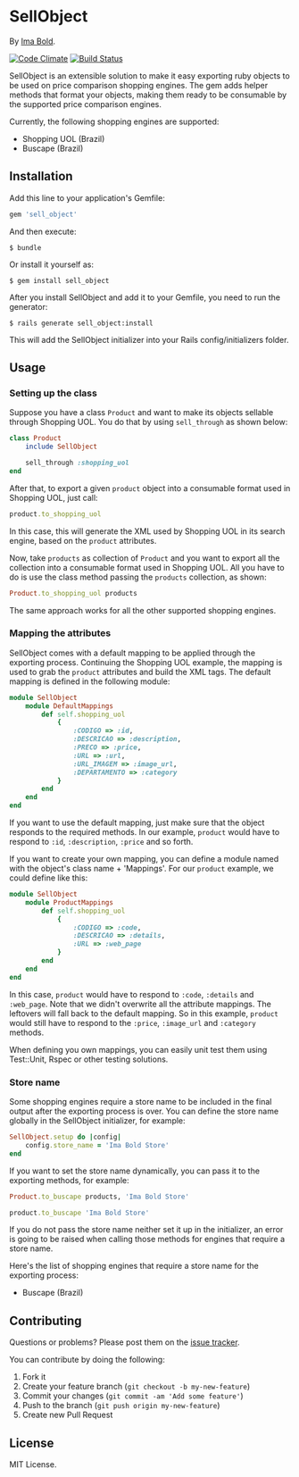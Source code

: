 # SellObject

By [Ima Bold](http://imabold.com).

[![Code Climate](https://codeclimate.com/github/imaboldcompany/sell_object.png)](https://codeclimate.com/github/imaboldcompany/sell_object)
[![Build Status](https://travis-ci.org/imaboldcompany/sell_object.svg?branch=master)](https://travis-ci.org/imaboldcompany/sell_object)

SellObject is an extensible solution to make it easy exporting ruby objects to be used on price comparison shopping engines. The gem adds helper methods that format your objects, making them ready to be consumable by the supported price comparison engines.

Currently, the following shopping engines are supported:

* Shopping UOL (Brazil)
* Buscape (Brazil)

## Installation

Add this line to your application's Gemfile:

```ruby
gem 'sell_object'
```

And then execute:

    $ bundle

Or install it yourself as:

    $ gem install sell_object

After you install SellObject and add it to your Gemfile, you need to run the generator:

    $ rails generate sell_object:install

This will add the SellObject initializer into your Rails config/initializers folder.

## Usage

### Setting up the class

Suppose you have a class `Product` and want to make its objects sellable through Shopping UOL. 
You do that by using `sell_through` as shown below:

```ruby
class Product
	include SellObject

	sell_through :shopping_uol
end
```

After that, to export a given `product` object into a consumable format used in Shopping UOL, just call:

```ruby
product.to_shopping_uol
```

In this case, this will generate the XML used by Shopping UOL in its search engine, based on the `product` attributes.

Now, take `products` as collection of `Product` and you want to export all the collection into a consumable format used in Shopping UOL. All you have to do is use the class method passing the `products` collection, as shown:

```ruby
Product.to_shopping_uol products
```

The same approach works for all the other supported shopping engines.

### Mapping the attributes

SellObject comes with a default mapping to be applied through the exporting process. Continuing the Shopping UOL example, the mapping is used to grab the `product` attributes and build the XML tags. The default mapping is defined in the following module:

```ruby
module SellObject
	module DefaultMappings
		def self.shopping_uol
			{ 
				:CODIGO => :id, 
				:DESCRICAO => :description, 
				:PRECO => :price,
				:URL => :url,
				:URL_IMAGEM => :image_url,
				:DEPARTAMENTO => :category  
			}
		end
	end	
end
```
If you want to use the default mapping, just make sure that the object responds to the required methods. In our example, `product` would have to respond to `:id`, `:description`, `:price` and so forth.

If you want to create your own mapping, you can define a module named with the object's class name + 'Mappings'. For our `product` example, we could define like this:

```ruby
module SellObject
	module ProductMappings
		def self.shopping_uol
			{ 
				:CODIGO => :code, 
				:DESCRICAO => :details, 
				:URL => :web_page  
			}
		end
	end	
end
```
In this case, `product` would have to respond to `:code`, `:details` and `:web_page`. Note that we didn't overwrite all the attribute mappings. The leftovers will fall back to the default mapping. So in this example, `product` would still have to respond to the `:price`, `:image_url` and `:category` methods.

When defining you own mappings, you can easily unit test them using Test::Unit, Rspec or other testing solutions.

### Store name

Some shopping engines require a store name to be included in the final output after the exporting process is over. You can define the store name globally in the SellObject initializer, for example:

```ruby
SellObject.setup do |config|
	config.store_name = 'Ima Bold Store'
end
```

If you want to set the store name dynamically, you can pass it to the exporting methods, for example:

```ruby
Product.to_buscape products, 'Ima Bold Store'

product.to_buscape 'Ima Bold Store'
```

If you do not pass the store name neither set it up in the initializer, an error is going to be raised when calling those methods for engines that require a store name.

Here's the list of shopping engines that require a store name for the exporting process:

* Buscape (Brazil)

## Contributing

Questions or problems? Please post them on the [issue tracker](https://github.com/imaboldcompany/sell_object/issues).

You can contribute by doing the following:

1. Fork it
2. Create your feature branch (`git checkout -b my-new-feature`)
3. Commit your changes (`git commit -am 'Add some feature'`)
4. Push to the branch (`git push origin my-new-feature`)
5. Create new Pull Request

## License

MIT License.
